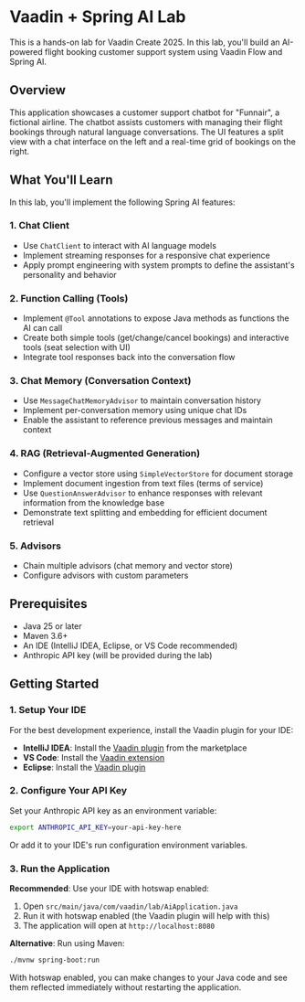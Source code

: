 # Vaadin + Spring AI Lab

This is a hands-on lab for Vaadin Create 2025. In this lab, you'll build an AI-powered flight booking customer support system using Vaadin Flow and Spring AI.

## Overview

This application showcases a customer support chatbot for "Funnair", a fictional airline. The chatbot assists customers with managing their flight bookings through natural language conversations. The UI features a split view with a chat interface on the left and a real-time grid of bookings on the right.

## What You'll Learn

In this lab, you'll implement the following Spring AI features:

### 1. **Chat Client**
- Use `ChatClient` to interact with AI language models
- Implement streaming responses for a responsive chat experience
- Apply prompt engineering with system prompts to define the assistant's personality and behavior

### 2. **Function Calling (Tools)**
- Implement `@Tool` annotations to expose Java methods as functions the AI can call
- Create both simple tools (get/change/cancel bookings) and interactive tools (seat selection with UI)
- Integrate tool responses back into the conversation flow

### 3. **Chat Memory (Conversation Context)**
- Use `MessageChatMemoryAdvisor` to maintain conversation history
- Implement per-conversation memory using unique chat IDs
- Enable the assistant to reference previous messages and maintain context

### 4. **RAG (Retrieval-Augmented Generation)**
- Configure a vector store using `SimpleVectorStore` for document storage
- Implement document ingestion from text files (terms of service)
- Use `QuestionAnswerAdvisor` to enhance responses with relevant information from the knowledge base
- Demonstrate text splitting and embedding for efficient document retrieval

### 5. **Advisors**
- Chain multiple advisors (chat memory and vector store)
- Configure advisors with custom parameters

## Prerequisites

- Java 25 or later
- Maven 3.6+
- An IDE (IntelliJ IDEA, Eclipse, or VS Code recommended)
- Anthropic API key (will be provided during the lab)

## Getting Started

### 1. Setup Your IDE

For the best development experience, install the Vaadin plugin for your IDE:

- **IntelliJ IDEA**: Install the [Vaadin plugin](https://plugins.jetbrains.com/plugin/23758-vaadin) from the marketplace
- **VS Code**: Install the [Vaadin extension](https://marketplace.visualstudio.com/items?itemName=vaadin.vaadin-vscode)
- **Eclipse**: Install the [Vaadin plugin](https://marketplace.eclipse.org/content/vaadin-plugin-eclipse)

### 2. Configure Your API Key

Set your Anthropic API key as an environment variable:

```bash
export ANTHROPIC_API_KEY=your-api-key-here
```

Or add it to your IDE's run configuration environment variables.

### 3. Run the Application

**Recommended**: Use your IDE with hotswap enabled:

1. Open `src/main/java/com/vaadin/lab/AiApplication.java`
2. Run it with hotswap enabled (the Vaadin plugin will help with this)
3. The application will open at `http://localhost:8080`

**Alternative**: Run using Maven:

```bash
./mvnw spring-boot:run
```

With hotswap enabled, you can make changes to your Java code and see them reflected immediately without restarting the application.
